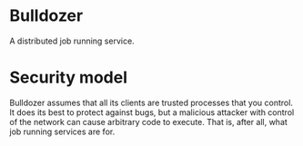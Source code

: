 # Bulldozer

A distributed job running service.

# Security model

Bulldozer assumes that all its clients are trusted processes that you
control. It does its best to protect against bugs, but a malicious
attacker with control of the network can cause arbitrary code to
execute. That is, after all, what job running services are for.
